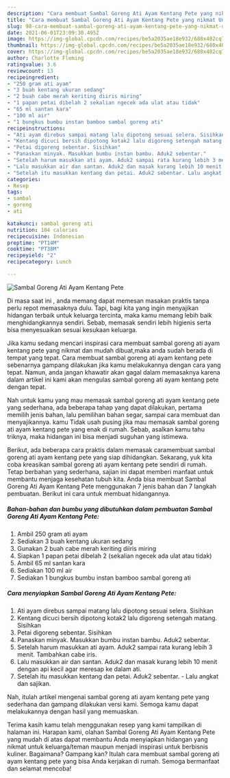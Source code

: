 ```yaml
---
description: "Cara membuat Sambal Goreng Ati Ayam Kentang Pete yang nikmat Untuk Jualan"
title: "Cara membuat Sambal Goreng Ati Ayam Kentang Pete yang nikmat Untuk Jualan"
slug: 98-cara-membuat-sambal-goreng-ati-ayam-kentang-pete-yang-nikmat-untuk-jualan
date: 2021-06-01T23:09:30.495Z
image: https://img-global.cpcdn.com/recipes/be5a2035ae18e932/680x482cq70/sambal-goreng-ati-ayam-kentang-pete-foto-resep-utama.jpg
thumbnail: https://img-global.cpcdn.com/recipes/be5a2035ae18e932/680x482cq70/sambal-goreng-ati-ayam-kentang-pete-foto-resep-utama.jpg
cover: https://img-global.cpcdn.com/recipes/be5a2035ae18e932/680x482cq70/sambal-goreng-ati-ayam-kentang-pete-foto-resep-utama.jpg
author: Charlotte Fleming
ratingvalue: 3.6
reviewcount: 13
recipeingredient:
- "250 gram ati ayam"
- "3 buah kentang ukuran sedang"
- "2 buah cabe merah keriting diiris miring"
- "1 papan petai dibelah 2 sekalian ngecek ada ulat atau tidak"
- "65 ml santan kara"
- "100 ml air"
- "1 bungkus bumbu instan bamboo sambal goreng ati"
recipeinstructions:
- "Ati ayam direbus sampai matang lalu dipotong sesuai selera. Sisihkan"
- "Kentang dicuci bersih dipotong kotak2 lalu digoreng setengah matang. Sisihkan"
- "Petai digoreng sebentar. Sisihkan"
- "Panaskan minyak. Masukkan bumbu instan bambu. Aduk2 sebentar."
- "Setelah harum masukkan ati ayam. Aduk2 sampai rata kurang lebih 3 menit. Tambahkan cabe iris."
- "Lalu masukkan air dan santan. Aduk2 dan masak kurang lebih 10 menit dengan api kecil agar meresap ke dalam ati."
- "Setelah itu masukkan kentang dan petai. Aduk2 sebentar. Lalu angkat dan sajikan."
categories:
- Resep
tags:
- sambal
- goreng
- ati

katakunci: sambal goreng ati 
nutrition: 104 calories
recipecuisine: Indonesian
preptime: "PT14M"
cooktime: "PT38M"
recipeyield: "2"
recipecategory: Lunch

---
```



![Sambal Goreng Ati Ayam Kentang Pete](https://img-global.cpcdn.com/recipes/be5a2035ae18e932/680x482cq70/sambal-goreng-ati-ayam-kentang-pete-foto-resep-utama.jpg)

Di masa  saat ini , anda memang dapat memesan masakan praktis tanpa perlu repot memasaknya dulu. Tapi, bagi kita yang ingin menyajikan hidangan terbaik untuk keluarga tercinta, maka kamu memang lebih baik menghidangkannya sendiri. Sebab, memasak sendiri lebih higienis serta bisa menyesuaikan sesuai kesukaan keluarga.

Jika kamu sedang mencari inspirasi cara membuat sambal goreng ati ayam kentang pete yang nikmat dan mudah dibuat,maka anda sudah berada di tempat yang tepat. Cara membuat sambal goreng ati ayam kentang pete  sebenarnya gampang dilakukan jika kamu melakukannya dengan cara yang tepat. Namun, anda jangan khawatir akan gagal dalam memasaknya 
karena dalam artikel ini kami akan mengulas sambal goreng ati ayam kentang pete dengan tepat.  



Nah untuk kamu yang mau memasak sambal goreng ati ayam kentang pete yang sederhana, ada beberapa tahap yang dapat dilakukan, pertama memilih jenis bahan, lalu pemilihan bahan segar, sampai cara membuat dan menyajikannya. kamu Tidak usah pusing jika mau memasak sambal goreng ati ayam kentang pete yang enak di rumah. Sebab, asalkan kamu  tahu triknya, maka hidangan ini bisa menjadi suguhan yang istimewa.

Berikut, ada beberapa cara praktis  dalam memasak caramembuat sambal goreng ati ayam kentang pete yang siap dihidangkan. Sekarang, yuk kita coba kreasikan sambal goreng ati ayam kentang pete sendiri di rumah. Tetap berbahan yang sederhana, sajian ini dapat memberi manfaat untuk membantu menjaga kesehatan tubuh kita. Anda bisa membuat Sambal Goreng Ati Ayam Kentang Pete menggunakan 7 jenis bahan dan 7 langkah pembuatan. Berikut ini cara untuk membuat hidangannya.

<!--inarticleads1-->

##### Bahan-bahan dan bumbu yang dibutuhkan dalam pembuatan Sambal Goreng Ati Ayam Kentang Pete:

1. Ambil 250 gram ati ayam
1. Sediakan 3 buah kentang ukuran sedang
1. Gunakan 2 buah cabe merah keriting diiris miring
1. Siapkan 1 papan petai dibelah 2 (sekalian ngecek ada ulat atau tidak)
1. Ambil 65 ml santan kara
1. Sediakan 100 ml air
1. Sediakan 1 bungkus bumbu instan bamboo sambal goreng ati




<!--inarticleads2-->

##### Cara menyiapkan Sambal Goreng Ati Ayam Kentang Pete:

1. Ati ayam direbus sampai matang lalu dipotong sesuai selera. Sisihkan
1. Kentang dicuci bersih dipotong kotak2 lalu digoreng setengah matang. Sisihkan
1. Petai digoreng sebentar. Sisihkan
1. Panaskan minyak. Masukkan bumbu instan bambu. Aduk2 sebentar.
1. Setelah harum masukkan ati ayam. Aduk2 sampai rata kurang lebih 3 menit. Tambahkan cabe iris.
1. Lalu masukkan air dan santan. Aduk2 dan masak kurang lebih 10 menit dengan api kecil agar meresap ke dalam ati.
1. Setelah itu masukkan kentang dan petai. Aduk2 sebentar. - Lalu angkat dan sajikan.




Nah, itulah artikel mengenai  sambal goreng ati ayam kentang pete  yang sederhana dan gampang dilakukan versi kami. Semoga kamu dapat melakukannya dengan hasil yang memuaskan. 

Terima kasih kamu telah menggunakan resep yang kami tampilkan di halaman ini. Harapan kami, olahan  Sambal Goreng Ati Ayam Kentang Pete yang mudah di atas dapat membantu Anda menyiapkan hidangan yang nikmat untuk keluarga/teman maupun menjadi inspirasi untuk berbisnis kuliner. Bagaimana? Gampang kan? Itulah cara membuat sambal goreng ati ayam kentang pete yang bisa Anda kerjakan di rumah. Semoga bermanfaat dan selamat mencoba!

